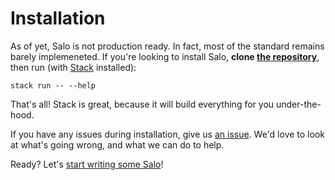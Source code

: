 # Installation

As of yet, Salo is not production ready. In fact, most of the standard remains barely implemeneted. If you're looking to install Salo, **clone [the repository](https://github.com/semc-labs/salo)**, then run (with [Stack](https://haskellstack.org/) installed):

```
stack run -- --help
```

That's all! Stack is great, because it will build everything for you under-the-hood.

If you have any issues during installation, give us [an issue](https://github.com/semc-labs/salo/issues). We'd love to look at what's going wrong, and what we can do to help.

Ready? Let's [start writing some Salo](./QUICKSTART.md)!
